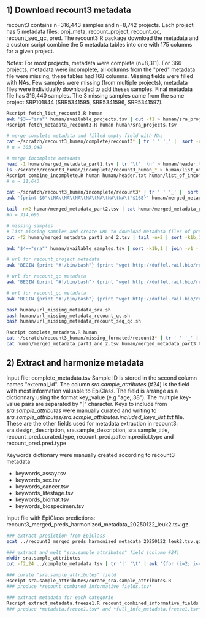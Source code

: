 
## 1) Download recount3 metadata

recount3 contains n=316,443 samples and n=8,742 projects. Each project has 5 metadata files: proj_meta, recount_project, recount_qc, recount_seq_qc, pred. The recount3 R package download the metadata and a custom script combine the 5 metadata tables into one with 175 columns for a given project.

Notes: For most projects, metadata were complete (n=8,311). For 366 projects, metadata were incomplete, all columns from the "pred" metadata file were missing, these tables had 168 columns. Missing fields were filled with NAs. Few samples were missing (from multiple projects), metadata files were individually downloaded to add theses samples. Final metadata file has 316,440 samples. The 3 missing samples came from the same project SRP101844 (SRR5341595, SRR5341596, SRR5341597).

```bash
Rscript fetch_list_recount3.R human
awk '$3=="sra"' human/available_projects.tsv | cut -f1 > human/sra_projects.tsv
Rscript fetch_metadata_recount3.R human human/sra_projects.tsv

# merge complete metadata and filled empty field with NAs
cat ~/scratch/recount3_human/complete/recount3* | tr ' ' '_' |  sort -rk1 | uniq | awk -F'\t' 'BEGIN {OFS="\t"} {for (i=1; i<=NF; i++) if ($i == "") $i = "NA"; print}' > human/merged_metadata_part1.tsv
# n = 303,048

# merge incomplete metadata
head -1 human/merged_metadata_part1.tsv | tr '\t' '\n' > human/header.txt
ls ~/scratch/recount3_human/incomplete/recount3_human_* > human/list_of_incomplete.txt
Rscript combine_incomplete.R human human/header.txt human/list_of_incomplete.txt
# n = 11,643

cat ~/scratch/recount3_human/incomplete/recount3* | tr ' ' '_' |  sort -rk1 | uniq > human/merged_metadata_part2_with_missing_fields.tsv
awk '{print $0"\tNA\tNA\tNA\tNA\tNA\tNA\tNA\t"$168}' human/merged_metadata_part2_with_missing_fields.tsv | cut -f 1-167,169- > human/merged_metadata_part2.tsv

tail -n+2 human/merged_metadata_part2.tsv | cat human/merged_metadata_part1.tsv - | sort -rk1 > human/merged_metadata_part1_and_2.tsv
#n = 314,690

# missing samples
# list missing samples and create URL to download metadata files of projects with missing samples
cut -f2 human/merged_metadata_part1_and_2.tsv | tail -n+2 | sort -k1b,1 > human/samples_downloaded.txt

awk '$4=="sra"' human/available_samples.tsv | sort -k1b,1 | join -v1 - human/samples_downloaded.txt | tr ' ' '\t' | sort -k2 | awk '{OFS="\t"; suf=substr($2, length($2)-1, 2); print $1,$2,suf,"http://duffel.rail.bio/recount3/human/data_sources/sra/base_sums/"suf"/"$2"/"substr($1, length($1)-1, 2)"/sra.base_sums."$2"_"$1".ALL.bw"}' > human/missing_samples.txt

# url for recount_project metadata
awk 'BEGIN {print "#!/bin/bash"} {print "wget http://duffel.rail.bio/recount3/human/data_sources/sra/metadata/"$3"/"$2"/sra.sra."$2".MD.gz"}' human/missing_samples.txt | uniq > human/url_missing_metadata_sra.sh

# url for recount_qc metadata
awk 'BEGIN {print "#!/bin/bash"} {print "wget http://duffel.rail.bio/recount3/human/data_sources/sra/metadata/"$3"/"$2"/sra.recount_qc."$2".MD.gz"}' human/missing_samples.txt | uniq > human/url_missing_metadata_recount_qc.sh

# url for recount_qc metadata
awk 'BEGIN {print "#!/bin/bash"} {print "wget http://duffel.rail.bio/recount3/human/data_sources/sra/metadata/"$3"/"$2"/sra.recount_seq_qc."$2".MD.gz"}' human/missing_samples.txt | uniq > human/url_missing_metadata_recount_seq_qc.sh

bash human/url_missing_metadata_sra.sh
bash human/url_missing_metadata_recount_qc.sh
bash human/url_missing_metadata_recount_seq_qc.sh

Rscript complete_metadata.R human
cat ~/scratch/recount3_human/missing_formated/recount3* | tr ' ' '_' |  sort -rk1 | uniq | awk -F'\t' 'BEGIN {OFS="\t"} {for (i=1; i<=NF; i++) if ($i == "") $i = "NA"; print}' > human/merged_metadata_part3.tsv
cat human/merged_metadata_part1_and_2.tsv human/merged_metadata_part3.tsv | sort -rk1 | uniq > human/complete_metadata.tsv
```

## 2) Extract and harmonize metadata

Input file: complete_metadata.tsv
Sample ID is stored in the second column names "external_id".
The column *sra.sample_attributes* (#24) is the field with most information valuable to EpiClass. The field is arrange as a dictionnary using the format key;;value (e.g "age;;38"). The multiple key-value pairs are separated by "|" character. Keys to include from *sra.sample_attributes* were manually curated and writing to *sra.sample_attributes/sra.sample_attributes.included_keys_list.txt* file.
These are the other fields used for metadata extraction in recount3: sra.design_description, sra.sample_description, sra.sample_title, recount_pred.curated.type, recount_pred.pattern.predict.type and recount_pred.pred.type

Keywords dictionary were manually created according to recount3 metadata
 - keywords_assay.tsv
 - keywords_sex.tsv
 - keywords_cancer.tsv
 - keywords_lifestage.tsv
 - keywords_biomat.tsv
 - keywords_biospecimen.tsv

Input file with EpiClass predictions: recount3_merged_preds_harmonized_metadata_20250122_leuk2.tsv.gz

```bash
### extract prediction from EpiClass
zcat ../recount3_merged_preds_harmonized_metadata_20250122_leuk2.tsv.gz | tr ' ' '_' | cut -f 2,4,5,18,19,24,25,29,30,37,38 | sed 's/Predicted_class_(/predicted_/g' | sed 's/Max_pred_(/score_/g' | sed 's/harmonized_//g' | sed 's/donor_//g' | sed 's/)//g' | sed 's/sample_cancer_high/cancer/g' | sed 's/_epiclass//g' | sed 's/life_stage/lifestage/g' | sed 's/biomaterial_type/biomat/g' > EpiClass_predictions.tsv

### extract and melt "sra.sample_attributes" field (column #24)
mkdir sra.sample_attributes
cut -f2,24 ../complete_metadata.tsv | tr '|' '\t' | awk '{for (i=2; i<=NF; i+=1) {split($i,n,";;"); print $1"\t"n[1]"\t"tolower(n[2])}}' | awk 'NR == FNR {keywords[$1]=1; next} {for (term in keywords) {if($2==term) {print; next}}}' sra.sample_attributes/sra.sample_attributes.included_keys_list.txt - | grep -wvf sra.sample_attributes/unavailable_terms_list.txt - | awk 'NF==3' > sra.sample_attributes/sra.sample_attributes.included_keys.melted.tsv

### curate "sra.sample_attributes" field
Rscript sra.sample_attributes/curate_sra.sample_attributes.R
### produce *recount_combined_informative_fields.tsv*

### extract metadata for each categorie
Rscript extract_metadata.freeze1.R recount_combined_informative_fields.tsv freeze1
### produce *metadata.freeze1.tsv* and *full_info_metadata.freeze1.tsv*
```
